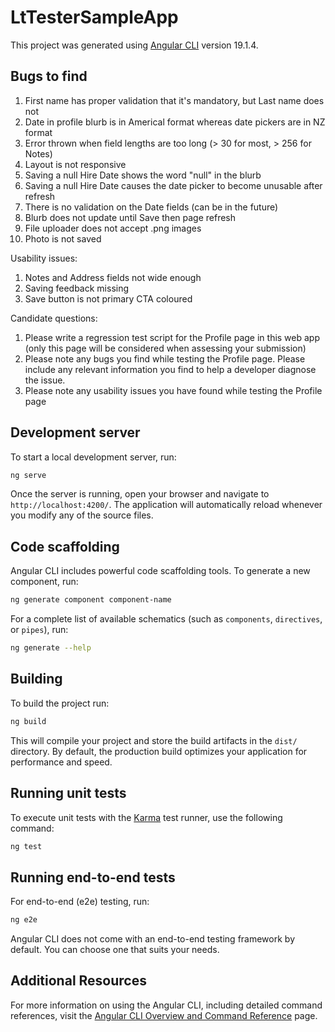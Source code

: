 # LtTesterSampleApp

This project was generated using [Angular CLI](https://github.com/angular/angular-cli) version 19.1.4.

## Bugs to find
1. First name has proper validation that it's mandatory, but Last name does not
2. Date in profile blurb is in Americal format whereas date pickers are in NZ format
3. Error thrown when field lengths are too long (> 30 for most, > 256 for Notes)
4. Layout is not responsive
5. Saving a null Hire Date shows the word "null" in the blurb
6. Saving a null Hire Date causes the date picker to become unusable after refresh
7. There is no validation on the Date fields (can be in the future)
8. Blurb does not update until Save then page refresh
9. File uploader does not accept .png images
10. Photo is not saved

Usability issues:
1. Notes and Address fields not wide enough
2. Saving feedback missing
3. Save button is not primary CTA coloured

Candidate questions:
1. Please write a regression test script for the Profile page in this web app (only this page will be considered when assessing your submission)
2. Please note any bugs you find while testing the Profile page. Please include any relevant information you find to help a developer diagnose the issue.
3. Please note any usability issues you have found while testing the Profile page

## Development server

To start a local development server, run:

```bash
ng serve
```

Once the server is running, open your browser and navigate to `http://localhost:4200/`. The application will automatically reload whenever you modify any of the source files.

## Code scaffolding

Angular CLI includes powerful code scaffolding tools. To generate a new component, run:

```bash
ng generate component component-name
```

For a complete list of available schematics (such as `components`, `directives`, or `pipes`), run:

```bash
ng generate --help
```

## Building

To build the project run:

```bash
ng build
```

This will compile your project and store the build artifacts in the `dist/` directory. By default, the production build optimizes your application for performance and speed.

## Running unit tests

To execute unit tests with the [Karma](https://karma-runner.github.io) test runner, use the following command:

```bash
ng test
```

## Running end-to-end tests

For end-to-end (e2e) testing, run:

```bash
ng e2e
```

Angular CLI does not come with an end-to-end testing framework by default. You can choose one that suits your needs.

## Additional Resources

For more information on using the Angular CLI, including detailed command references, visit the [Angular CLI Overview and Command Reference](https://angular.dev/tools/cli) page.
